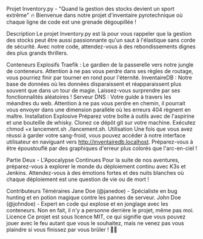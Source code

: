 
Projet Inventory.py - "Quand la gestion des stocks devient un sport extrême" 🔥
Bienvenue dans notre projet d'inventaire pyrotechnique où chaque ligne de code est une grenade dégoupillée !

Description
Le projet Inventory.py est là pour vous rappeler que la gestion des stocks peut être aussi passionnante qu'un saut à l'élastique sans corde de sécurité. Avec notre code, attendez-vous à des rebondissements dignes des plus grands thrillers.

Conteneurs Explosifs
Traefik : Le gardien de la passerelle vers notre jungle de conteneurs. Attention à ne pas vous perdre dans ses règles de routage, vous pourriez finir par tourner en rond pour l'éternité.
InventaireDB : Notre base de données où les données disparaissent et réapparaissent plus souvent que dans un tour de magie. Laissez-vous surprendre par ses fonctionnalités aléatoires !
Serveur DNS : Votre guide à travers les méandres du web. Attention à ne pas vous perdre en chemin, il pourrait vous envoyer dans une dimension parallèle où les erreurs 404 règnent en maître.
Installation Explosive
Préparez votre boîte à outils avec de l'aspirine et une bouteille de whisky.
Clonez ce dépôt git sur votre machine.
Exécutez chmod +x lancement.sh ./lancement.sh.
Utilisation
Une fois que vous avez réussi à garder votre sang-froid, vous pouvez accéder à notre interface utilisateur en naviguant vers http://inventairedb.localhost. Préparez-vous à être époustouflé par des graphiques d'erreur plus colorés que l'arc-en-ciel !

Partie Deux - L'Apocalypse Continues
Pour la suite de nos aventures, préparez-vous à explorer le monde du déploiement continu avec K3s et Jenkins. Attendez-vous à des émotions fortes et des nuits blanches où chaque déploiement est une question de vie ou de mort !

Contributeurs Téméraires
Jane Doe (@janedoe) - Spécialiste en bug hunting et en potion magique contre les pannes de serveur.
John Doe (@johndoe) - Expert en code qui explose et en jonglage avec les conteneurs.
Non en fait, il n'y a personne derrière le projet, même pas moi.
Licence
Ce projet est sous licence MIT, ce qui signifie que vous pouvez jouer avec le feu autant que vous le souhaitez, mais ne venez pas vous plaindre si vous finissez par vous brûler ! 🚀🔥
